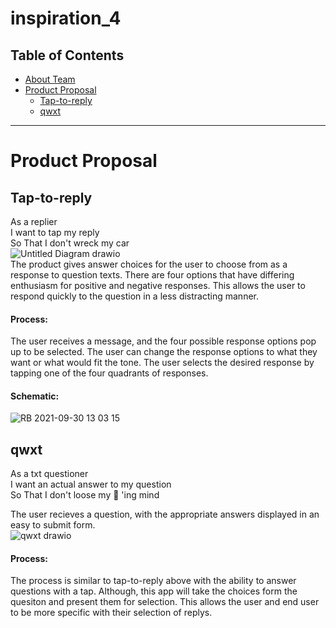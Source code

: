 # inspiration_4 

## Table of Contents

* [About Team](https://github.com/bbevis6196/inspiration_4/wiki)
* [Product Proposal](#Product-Proposal)
     * [Tap-to-reply](#Tap-to-reply)
     * [qwxt](#qwxt)

---

# Product Proposal

## Tap-to-reply
As a replier <br>
I want to tap my reply <br>
So That I don't wreck my car <br>
![Untitled Diagram drawio](https://user-images.githubusercontent.com/89223947/135508067-8d3da65c-6601-4ce1-83c6-b983bad8e30a.png) <br>
The product gives answer choices for the user to choose from as a response to question texts. There are four options that have differing enthusiasm for positive and negative responses. This allows the user to respond quickly to the question in a less distracting manner. 
#### Process:
The user receives a message, and the four possible response options pop up to be selected. The user can change the response options to what they want or what would fit the tone. The user selects the desired response by tapping one of the four quadrants of responses. 
#### Schematic:
![RB 2021-09-30 13 03 15](https://user-images.githubusercontent.com/89223947/135769119-24b05749-d724-43c0-b6fe-58b7e5b6fbc1.jpg)


## qwxt
As a txt questioner <br>
I want an actual answer to my question <br>
So That I don't loose my 🐸 'ing mind <br>

The user recieves a question, with the appropriate answers displayed in an easy to submit form. <br>
![qwxt drawio](https://user-images.githubusercontent.com/89605074/135511518-a16b5e8f-2589-49ce-87e9-cf30cc50adba.png)

#### Process:
The process is similar to tap-to-reply above with the ability to answer questions with a tap. Although, this app will take the choices form the quesiton and present them for selection. This allows the user and end user to be more specific with their selection of replys.

